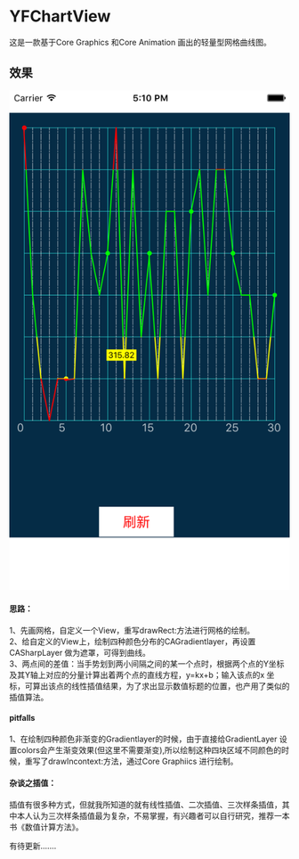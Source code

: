 # YFChartView
这是一款基于Core Graphics 和Core Animation 画出的轻量型网格曲线图。

## 效果
![](/pics/model.png)    

#### 思路：
1、先画网格，自定义一个View，重写drawRect:方法进行网格的绘制。    
2、给自定义的View上，绘制四种颜色分布的CAGradientlayer，再设置CASharpLayer 做为遮罩，可得到曲线。    
3、两点间的差值：当手势划到两小间隔之间的某一个点时，根据两个点的Y坐标及其Y轴上对应的分量计算出着两个点的直线方程，y=kx+b；输入该点的x 坐标，可算出该点的线性插值结果，为了求出显示数值标题的位置，也产用了类似的插值算法。    
#### pitfalls
1、在绘制四种颜色非渐变的Gradientlayer的时候，由于直接给GradientLayer 设置colors会产生渐变效果(但这里不需要渐变),所以绘制这种四块区域不同颜色的时候，重写了drawIncontext:方法，通过Core Graphiics 进行绘制。    

#### 杂谈之插值：
插值有很多种方式，但就我所知道的就有线性插值、二次插值、三次样条插值，其中本人认为三次样条插值最为复杂，不易掌握，有兴趣者可以自行研究，推荐一本书《数值计算方法》。

有待更新.......
